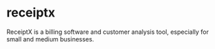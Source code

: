 # receiptx
ReceiptX is a billing software and customer analysis tool, especially for small and medium businesses.
